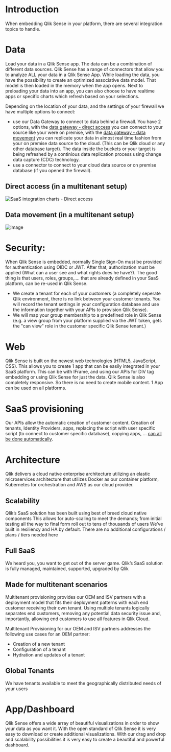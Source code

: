 
# Introduction 

When embedding Qlik Sense in your platform, there are several integration topics to handle.  

# Data  
Load your data in a Qlik Sense app. The data can be a combination of different data sources. Qlik Sense has a range of connectors that allow you to analyze ALL your data in a Qlik Sense App. While loading the data, you have the possibility to create an optimized associative data model. That model is then loaded in the memory when the app opens. Next to preloading your data into an app, you can also choose to have realtime apps or specific charts which refresh based on your selections.

Depending on the location of your data, and the settings of your firewall we have multiple options to connect: 
- use our Data Gateway to connect to data behind a firewall. You have 2 options, with the [data gateway - direct access](https://integration.qlik.com/?selection=kzxGWW9PHDmKoBBhb) you can connect to your source like your were on premise, with the [data gateway - data movement](https://integration.qlik.com/?selection=RZj8vS8WH4N3WKdr6) you can replicate your data in almost real time fashion from your on premise data source to the cloud. (This can be Qlik cloud or any other database target). The data inside the buckets or your target is being refreshed by a continious data replication process using change data capture (CDC) technology. 
- use a connector to connect to your cloud data source or on premise database (if you opened the firewall). 

## Direct access (in a multitenant setup)
![SaaS integration charts - Direct access](https://user-images.githubusercontent.com/12411165/227787196-64e46148-368e-4b9c-be26-4209c58595e1.png)
## Data movement (in a multitenant setup)
![image](https://user-images.githubusercontent.com/12411165/227787774-a048df3b-aa4f-4154-a1bb-5a4f2336d3b1.png)

# Security: 
When Qlik Sense is embedded, normally Single Sign-On must be provided for authentication using OIDC or JWT. After that, authorization must be applied (What can a user see and what rights does he have?). The good thing is that users, roles, groups,…. that are already defined in your SaaS platform, can be re-used in Qlik Sense. 
- We create a tenant for each of your customers (a completely seperate Qlik environment, there is no link between your customer tenants. You will record the tenant settings in your configuration database and use the information together with your APIs to provision Qlik Sense).
- We will map your group membership to a predefined role in Qlik Sense (e.g. a view group from your platform supplied via the JWT token, gets the "can view" role in the customer specific Qlik Sense tenant.) 

# Web 
Qlik Sense is built on the newest web technologies (HTML5, JavaScript, CSS). This allows you to create 1 app that can be easily integrated in your SaaS platform. This can be with IFrame, and using our APIs for DIV tag embedding or using Qlik Sense for just the data. Qlik Sense is also completely responsive. So there is no need to create mobile content. 1 App can be used on all platforms.  

# SaaS provisioning 
Our APIs allow the automatic creation of customer content. Creation of tenants, Identity Providers, apps, replacing the script with user specific script (to connect to customer specific database), copying apps, … [can all be done automatically](https://qlik.dev/tutorials/platform-operations-overview).  

# Architecture
Qlik delivers a cloud native enterprise architecture utilizing an elastic microservices architecture that utilizes Docker as our container platform, Kubernetes for orchestration and AWS as our cloud provider.

## Scalability
Qlik’s SaaS solution has been built using best of breed cloud native components
This allows for auto-scaling to meet the demands; from initial testing all the way to final form roll out to tens of thousands of users
We’ve built in resiliency and HA by default. There are no additional configurations / plans / tiers needed here
## Full SaaS
We heard you, you want to get out of the server game. Qlik’s SaaS solution is fully managed, maintained, supported, upgraded by Qlik

## Made for multitenant scenarios

Multitenant provisioning provides our OEM and ISV partners with a deployment model that fits their deployment patterns with each end customer receiving their own tenant. Using multiple tenants logically separates end customers, removing any potential data security issue and, importantly, allowing end customers to use all features in Qlik Cloud.

Multitenant Provisioning for our OEM and ISV partners addresses the following use cases for an OEM partner:   

- Creation of a new tenant
- Configuration of a tenant
- Hydration and updates of a tenant


## Global Tenants
We have tenants available to meet the geographically distributed needs of your users

# App/Dashboard
Qlik Sense offers a wide array of beautiful visualizations in order to show your data as you want it. With the open standard of Qlik Sense it is very easy to download or create additional visualizations. With our drag and drop and scalability possibilities it is very easy to create a beautiful and powerful dashboard.
